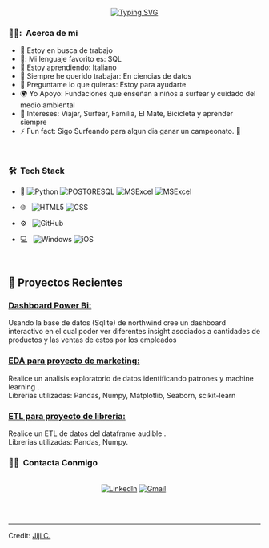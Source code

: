 <p align="center">
<a href="https://git.io/typing-svg"><img src="https://readme-typing-svg.demolab.com?font=Georgia&weight=800&pause=1000&size=33&color=042D5E&width=370&height=100&lines=Hi+%2C+I'm+Franco Ahumada+%F0%9F%91%8B" alt="Typing SVG" /></a>
</p>








<h3> 👨‍💻: &nbsp;Acerca de mi </h3>

- 🔭 Estoy en busca de trabajo
- 💠: Mi lenguaje favorito es: SQL
- 🌱 Estoy aprendiendo: Italiano 
- 👯 Siempre he querido trabajar: En ciencias de datos 
- 💬 Preguntame lo que quieras: Estoy para ayudarte
- 🌍 Yo Apoyo: Fundaciones que enseñan a niños a surfear y cuidado del medio ambiental
- 💜 Intereses: Viajar, Surfear, Familia, El Mate, Bicicleta y aprender siempre
- ⚡ Fun fact: Sigo Surfeando para algun dia ganar un campeonato. 🖖

<br/>

<h3> 🛠 &nbsp;Tech Stack</h3>

- :space_invader:
  ![Python](https://img.shields.io/badge/Python-14354C?style=for-the-badge&logo=python&logoColor=white)
  ![POSTGRESQL](https://img.shields.io/badge/SQLite-07405E?style=for-the-badge&logo=sqlite&logoColor=white)
  ![MSExcel](https://img.shields.io/badge/Microsoft_SQL_Server-CC2927?style=for-the-badge&logo=microsoft-sql-server&logoColor=white)
  ![MSExcel](https://img.shields.io/badge/jQuery-0769AD?style=for-the-badge&logo=jquery&logoColor=white)
  
- 🌐 &nbsp;
  ![HTML5](https://img.shields.io/badge/Datacamp-05192D?style=for-the-badge&logo=datacamp&logoColor=65FF8F)
  ![CSS](https://img.shields.io/badge/Udemy-EC5252?style=for-the-badge&logo=Udemy&logoColor=white)
  
- ⚙️ &nbsp;
  ![GitHub](https://img.shields.io/badge/GitHub-100000?style=for-the-badge&logo=github&logoColor=white)

- 💻 &nbsp;
  ![Windows](https://img.shields.io/badge/Windows-0078D6?style=for-the-badge&logo=windows&logoColor=white)
  ![iOS](https://img.shields.io/badge/iOS-000000?style=for-the-badge&logo=ios&logoColor=white)


<br/>

<p>

## 📝 Proyectos Recientes
### [ Dashboard Power Bi: ](https://github.com/DataOnATangent/Representative_Profiles_Machine_Learning_Project)<br>
Usando la base de datos (Sqlite) de northwind cree un dashboard interactivo en el cual poder ver diferentes insight asociados a cantidades de productos y las ventas de estos por los empleados

### [EDA para proyecto de marketing: ](https://github.com/DataOnATangent/Yelp_API_ETL_Project)<br>
Realice un analisis exploratorio de datos identificando patrones y machine learning .<br>
Librerias utilizadas: Pandas, Numpy, Matplotlib, Seaborn, scikit-learn

### [ETL para proyecto de libreria: ](https://github.com/DataOnATangent/Yelp_API_ETL_Project)<br>
Realice un ETL de datos del dataframe audible  .<br>
Librerias utilizadas: Pandas, Numpy.
</p>


<h3> 🤝🏻 &nbsp;Contacta Conmigo </h3> 

<p align="center">
<br>
<a href="https://www.linkedin.com/in/franco-ahumada-sepulveda-77153416b/" target="_blank"><img src="https://img.shields.io/badge/linkedin-%230077B5.svg?&style=for-the-badge&logo=linkedin&logoColor=white" alt="LinkedIn" /></a>
<a href="mailto:francodomino2017@gmail.com?subject=Hola%20Jiji"><img src="https://img.shields.io/badge/gmail-%23D14836.svg?&style=for-the-badge&logo=gmail&logoColor=white" alt="Gmail"/></a>&nbsp;
<!--<a href="https://kkvanonymous.github.io/"><img alt="Website" src="https://img.shields.io/website?style=for-the-badge&up_message=portfolio&url=https%3A%2F%2Fkkvanonymous.github.io%2F"></a>-->
</p>



<br/> 

<br/>



-----
Credit: [Jiji C.](https://github.com/DataOnATangent)

